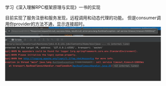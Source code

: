 学习《深入理解RPC框架原理与实现》一书的实现

目前实现了服务注册和服务发现，远程调用和动态代理的功能。
但是consumer调用你provider的方法不通，显示连接超时。
![img.png](pic/img.png)
![img_1.png](pic/img_1.png)
